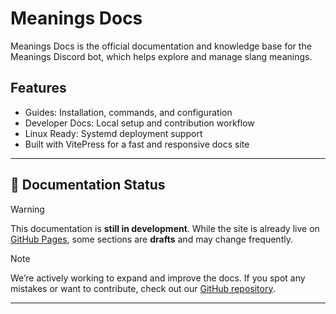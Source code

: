 # Meanings Docs

Meanings Docs is the official documentation and knowledge base for the Meanings Discord bot, which helps explore and manage slang meanings.

## Features

- Guides: Installation, commands, and configuration
- Developer Docs: Local setup and contribution workflow
- Linux Ready: Systemd deployment support
- Built with VitePress for a fast and responsive docs site


---

## 🚧 Documentation Status

> [!WARNING]
> This documentation is **still in development**.
> While the site is already live on [GitHub Pages](https://<Chandramauli-Arm64>.github.io/<meanings-docs>/), some sections are **drafts** and may change frequently.

> [!NOTE]
> We’re actively working to expand and improve the docs.
> If you spot any mistakes or want to contribute, check out our [GitHub repository](https://chandramauli-arm64.github.io/meanings-docs/).

---
